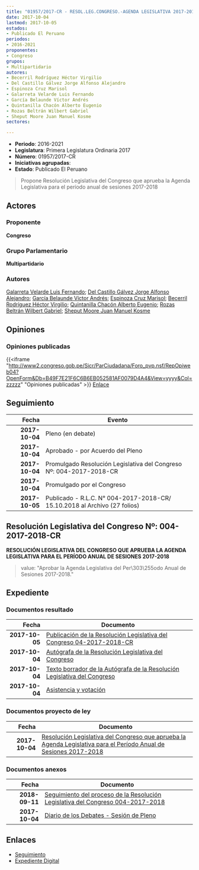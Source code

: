 ```yaml
---
title: "01957/2017-CR - RESOL.LEG.CONGRESO.-AGENDA LEGISLATIVA 2017-2018"
date: 2017-10-04
lastmod: 2017-10-05
estados:
- Publicado El Peruano
periodos:
- 2016-2021
proponentes:
- Congreso
grupos:
- Multipartidario
autores:
- Becerril Rodríguez Héctor Virgilio
- Del Castillo Gálvez Jorge Alfonso Alejandro
- Espinoza Cruz Marisol
- Galarreta Velarde Luis Fernando
- García Belaunde Víctor Andrés
- Quintanilla Chacón Alberto Eugenio
- Rozas Beltrán Wilbert Gabriel
- Sheput Moore Juan Manuel Kosme
sectores:

---
```

- **Periodo**: 2016-2021
- **Legislatura**: Primera Legislatura Ordinaria 2017
- **Número**: 01957/2017-CR
- **Iniciativas agrupadas**: 
- **Estado**: Publicado El Peruano

> Propone Resolución Legislativa del Congreso que aprueba la Agenda Legislativa para el período anual de sesiones 2017-2018


## Actores

### Proponente

**Congreso**

### Grupo Parlamentario

**Multipartidario**

### Autores

[Galarreta Velarde Luis Fernando](mailto:mailto:lgalarreta@congreso.gob.pe); [Del Castillo Gálvez Jorge Alfonso Alejandro](mailto:mailto:jdelcastillo@congreso.gob.pe); [García Belaunde Víctor Andrés](mailto:mailto:vgarciabelaunde@congreso.gob.pe); [Espinoza Cruz Marisol](mailto:mailto:mespinozac@congreso.gob.pe); [Becerril Rodríguez Héctor Virgilio](mailto:mailto:hbecerril@congreso.gob.pe); [Quintanilla Chacón Alberto Eugenio](mailto:mailto:aquintanilla@congreso.gob.pe); [Rozas Beltrán Wilbert Gabriel](mailto:mailto:wrozas@congreso.gob.pe); [Sheput Moore Juan Manuel Kosme](mailto:mailto:jsheput@congreso.gob.pe)

## Opiniones

### Opiniones publicadas

{{<iframe "http://www2.congreso.gob.pe/Sicr/ParCiudadana/Foro_pvp.nsf/RepOpiweb04?OpenForm&Db=B49F7E21F6C6B6EB052581AF0079D4A4&View=yyyy&Col=zzzzz" "Opiniones publicadas" >}}
[Enlace](http://www2.congreso.gob.pe/Sicr/ParCiudadana/Foro_pvp.nsf/RepOpiweb04?OpenForm&Db=B49F7E21F6C6B6EB052581AF0079D4A4&View=yyyy&Col=zzzzz)


## Seguimiento

| Fecha | Evento |
|------:|--------|
| **2017-10-04** | Pleno (en debate) |
| **2017-10-04** | Aprobado - por Acuerdo del Pleno |
| **2017-10-04** | Promulgado Resolución Legislativa del Congreso Nº: 004-2017-2018-CR |
| **2017-10-04** | Promulgado por el Congreso |
| **2017-10-05** | Publicado - R.L.C. N° 004-2017-2018-CR/ 15.10.2018 al Archivo (27 folios) |

## Resolución Legislativa del Congreso Nº: 004-2017-2018-CR

**RESOLUCIÓN LEGISLATIVA DEL CONGRESO QUE APRUEBA LA AGENDA LEGISLATIVA PARA EL PERÍODO ANUAL DE SESIONES 2017-2018**

> value: "Aprobar la Agenda Legislativa del Per\303\255odo Anual de Sesiones 2017-2018."


## Expediente

### Documentos resultado

| Fecha | Documento |
|------:|-----------|
| **2017-10-05** | [Publicación de la Resolución Legislativa del Congreso 04-2017-2018-CR](http://www.leyes.congreso.gob.pe/Documentos/2016_2021/Resolucion_Legislativa_del_Congreso/RLC-004-2017-2018-CR.pdf) |
| **2017-10-04** | [Autógrafa de la Resolución Legislativa del Congreso](http://www.leyes.congreso.gob.pe/Documentos/2016_2021/Autografas/Resolucion_Legislativa_del_Congreso/AU0195720171004..pdf) |
| **2017-10-04** | [Texto borrador de la Autógrafa de la Resolución Legislativa del Congreso](http://www.leyes.congreso.gob.pe/Documentos/2016_2021/Texto_Borrador_de_Autografa/BAU0195720170504.pdf) |
| **2017-10-04** | [Asistencia y votación](http://www.leyes.congreso.gob.pe/Documentos/2016_2021/Asistencia_y_Votacion/Proyectos_de_Ley/AV0195720171004..pdf) |

### Documentos proyecto de ley

| Fecha | Documento |
|------:|-----------|
| **2017-10-04** | [Resolución Legislativa del Congreso que aprueba la Agenda Legislativa para el Período Anual de Sesiones 2017-2018](http://www.leyes.congreso.gob.pe/Documentos/2016_2021/Proyectos_de_Ley_y_de_Resoluciones_Legislativas/PL0195720171004..pdf) |

### Documentos anexos

| Fecha | Documento |
|------:|-----------|
| **2018-09-11** | [Seguimiento del proceso de la Resolución Legislativa del Congreso 004-2017-2018](http://www.leyes.congreso.gob.pe/Documentos/2016_2021/Seguimiento_de_Proyectos_de_Ley/01957PL20180911.PDF) |
| **2017-10-04** | [Diario de los Debates - Sesión de Pleno](http://www2.congreso.gob.pe/Sicr/DiarioDebates/Publicad.nsf/SesionesPleno/05256D6E0073DFE9052581B0005E1664/$FILE/PLO-2017-14.pdf) |

## Enlaces

- [Seguimiento](http://www2.congreso.gob.pe/Sicr/TraDocEstProc/CLProLey2016.nsf/f7fff46988ca05b1052578e100829cc7/bc5828791a5541e4052581af007910c9?OpenDocument)
- [Expediente Digital](http://www2.congreso.gob.pe/Sicr/TraDocEstProc/Expvirt_2011.nsf/visbusqptramdoc1621/01957?opendocument)

